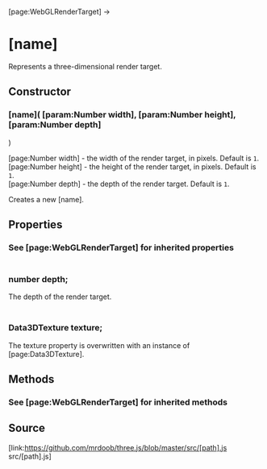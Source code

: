 [page:WebGLRenderTarget] →

# [name]

Represents a three-dimensional render target.

## Constructor

###  [name]( [param:Number width], [param:Number height], [param:Number depth]
)

[page:Number width] - the width of the render target, in pixels. Default is
`1`.  
[page:Number height] - the height of the render target, in pixels. Default is
`1`.  
[page:Number depth] - the depth of the render target. Default is `1`.  
  
Creates a new [name].

## Properties

### See [page:WebGLRenderTarget] for inherited properties

### <br/> number depth; <br/>

The depth of the render target.

### <br/> Data3DTexture texture; <br/>

The texture property is overwritten with an instance of [page:Data3DTexture].

## Methods

### See [page:WebGLRenderTarget] for inherited methods

## Source

[link:https://github.com/mrdoob/three.js/blob/master/src/[path].js
src/[path].js]

